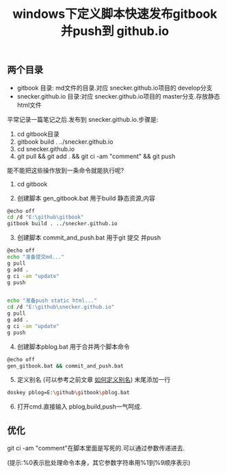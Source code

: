 ﻿---
title: windows下定义脚本快速发布gitbook并push到 github.io
---

## 两个目录

- gitbook 目录: md文件的目录.对应 snecker.github.io项目的 develop分支
- snecker.github.io 目录:对应 snecker.github.io项目的 master分支.存放静态html文件

平常记录一篇笔记之后.发布到 snecker.github.io.步骤是:

1. cd gitbook目录
2. gitbook build . ../snecker.github.io
3. cd snecker.github.io
4. git pull && git add . && git ci -am "comment" && git push

能不能把这些操作放到一条命令就能执行呢?

1. cd gitbook

2. 创建脚本 gen_gitbook.bat 用于build 静态资源,内容
``` bash
@echo off
cd /d "E:\github\gitbook"
gitbook build . ../snecker.github.io
```
3. 创建脚本 commit_and_push.bat 用于git 提交 并push
``` bash
@echo off
echo "准备提交md..."
g pull
g add .
g ci -am "update"
g push


echo "准备push static html..."
cd /d "E:\github\snecker.github.io"
g pull
g add .
g ci -am "update"
g push

```

4. 创建脚本pblog.bat 用于合并两个脚本命令
``` bash
@echo off
gen_gitbook.bat && commit_and_push.bat
```

5. 定义别名 (可以参考之前文章 [如何定义别名](/windows/how-to-create-alias-permanantly-in-windows.md))
末尾添加一行

``` bash
doskey pblog=E:\github\gitbook\pblog.bat
```

6. 打开cmd.直接输入 pblog,build,push一气呵成.

优化
------------

git ci -am "comment"在脚本里面是写死的.可以通过参数传递进去.

(提示:%0表示批处理命令本身，其它参数字符串用%1到%9顺序表示)





